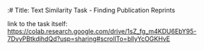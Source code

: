 :# Title: Text Similarity Task - Finding Publication Reprints

link to the task itself: https://colab.research.google.com/drive/1sZ_fg_m4KDU6EbY95-7DvyPBtkdjhdQd?usp=sharing#scrollTo=bllyYcOGKHvE
